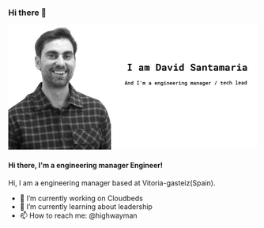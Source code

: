 ### Hi there 👋


<div>
  <img src="https://github.com/dhighwayman/dhighwayman/blob/master/img/cover.png">
</div>
                                                  
#### Hi there, I'm a engineering manager Engineer!

Hi, I am a engineering manager based at Vitoria-gasteiz(Spain).

- 🔭 I’m currently working on Cloudbeds
- 🌱 I’m currently learning about leadership
- 📫 How to reach me: @highwayman

<!--
**dhighwayman/dhighwayman** is a ✨ _special_ ✨ repository because its `README.md` (this file) appears on your GitHub profile.

Here are some ideas to get you started:

- 🔭 I’m currently working on ...
- 🌱 I’m currently learning ...
- 👯 I’m looking to collaborate on ...
- 🤔 I’m looking for help with ...
- 💬 Ask me about ...
- 📫 How to reach me: ...
- 😄 Pronouns: ...
- ⚡ Fun fact: ...
-->
